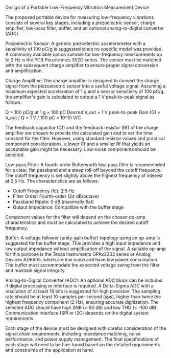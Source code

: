 Design of a Portable Low-Frequency Vibration Measurement Device

The proposed portable device for measuring low-frequency vibrations consists of several key stages, including a piezoelectric sensor, charge amplifier, low-pass filter, buffer, and an optional analog-to-digital converter (ADC).

Piezoelectric Sensor:
A generic piezoelectric accelerometer with a sensitivity of 100 pC/g is suggested since no specific model was provided. A commonly available option suitable for low-frequency measurements up to 2 Hz is the PCB Piezotronics 352C series. The sensor must be matched with the subsequent charge amplifier to ensure proper signal conversion and amplification.

Charge Amplifier:
The charge amplifier is designed to convert the charge signal from the piezoelectric sensor into a useful voltage signal. Assuming a maximum expected acceleration of 1 g and a sensor sensitivity of 100 pC/g, the amplifier's gain is calculated to output a 1 V peak-to-peak signal as follows:

Q = 100 pC/g at 1 g = 100 pC
Desired V_out = 1 V peak-to-peak
Gain (G) = V_out / Q = 1 V / 100 pC = 10^10 V/C

The feedback capacitor (Cf) and the feedback resistor (Rf) of the charge amplifier are chosen to provide the calculated gain and to set the time constant for the filter. However, using standard resistor values and practical component considerations, a lower Cf and a smaller Rf that yields an acceptable gain might be necessary. Low-noise components should be selected.

Low-pass Filter:
A fourth-order Butterworth low-pass filter is recommended for a clear, flat passband and a steep roll-off beyond the cutoff frequency. The cutoff frequency is set slightly above the highest frequency of interest at 2.5 Hz. The characteristics are as follows:

- Cutoff Frequency (fc): 2.5 Hz
- Filter Order: Fourth-order (24 dB/octave)
- Passband Ripple: 0 dB (maximally flat)
- Output Impedance: Compatible with the buffer stage

Component values for the filter will depend on the chosen op-amp characteristics and must be calculated to achieve the desired cutoff frequency.

Buffer:
A voltage follower (unity-gain buffer) topology using an op-amp is suggested for the buffer stage. This provides a high input impedance and low output impedance without amplification of the signal. A suitable op-amp for this purpose is the Texas Instruments OPAx2333 series or Analog Devices AD8605, which are low noise and have low power consumption. The buffer must accommodate the expected voltage swing from the filter and maintain signal integrity.

Analog-to-Digital Converter (ADC):
An optional ADC block can be included if digital processing or interface is required. A Delta-Sigma ADC with a resolution of at least 16 bits is suggested for high precision. The sampling rate should be at least 10 samples per second (sps), higher than twice the highest frequency component (2 Hz), ensuring accurate digitization. The selected ADC should have high SNR (> 90 dB) and low THD (< -100 dB). Communication interface (SPI or I2C) depends on the digital system requirements.

Each stage of the device must be designed with careful consideration of the signal chain requirements, including impedance matching, noise performance, and power supply management. The final specifications of each stage will need to be fine-tuned based on the detailed requirements and constraints of the application at hand.